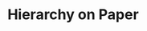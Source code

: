 ---
layout: home
title: "Hierarchy on Paper"
content: |
  We'll use provided content to design type hierarchy with two font families. The goal is to create clear differentiation between items and harmony on the page. 


  Create a natural flow to your layouts with proper hierarchy. We can use size, weight, width, case, colour, italics. 


  Before working on the actual hierarchy of the type, we need to inventory our content. If our text has three levels of titles and various types of lists, this will affect how we design our type system. That's why it's important to read everything and inventory what we're working with.


  Font Pairing 


  Why do these fonts pair up well. 

---